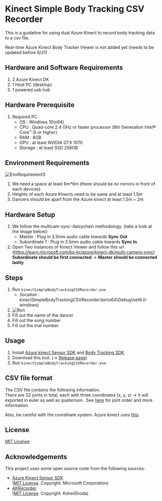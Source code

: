 # Kinect Simple Body Tracking CSV Recorder

This is a guideline for using dual Azure Kinect to record body tracking data to a csv file.

Real-time Azure Kinect Body Tracker Viewer is not added yet (needs to be updated before 6/21)

## Hardware and Software Requirements
1. 2 Azure Kinect DK 
1. 1 Host PC (desktop)
1. 1 powered usb hub

## Hardware Prerequisite
1. Required PC :
	- OS : Windows 10(x64)
	- CPU : Quad-core 2.4 GHz or faster processor (8th Generation Intel® Core™ i5 or higher)
	- RAM : 8GB
	- GPU : at least NVIDIA GTX 1070
	- Storage : at least SSD 256GB

## Environment Requirements
![EnvRequirement3](https://github.com/kyungeunvoyage/DualKinect_1M_Collect/assets/86193432/74e60a9e-a5b8-418d-b658-96a3c2d45ffd)
1. We need a space at least 6m*6m (there should be no mirrors in front of each devices)
1. Heights of each Azure Kinects need to be same and at least 1.5m 
1. Dancers should be apart from the Azure kinect at least 1.5m ~ 2m

## Hardware Setup 
1. We follow the multicam-sync-daisychain methodology. (take a look at the image below):
	- Master : Plug in 3.5mm audio cable towards **Sync Out**
	- Subordinate 1 : Plug in 3.5mm audio cable towards **Sync In**
2. Open Two instances of Kinect Viewer and follow this url (https://learn.microsoft.com/ko-kr/azure/kinect-dk/multi-camera-sync)
   **Subordinate should be first connected** -> **Master should be connected lastly**


## Steps 
1. Run `kinectSimpleBodyTrackingCSVRecorder.exe`
	- (location : kinectSimpleBodyTrackingCSVRecorder\bin\x64\Debug\net6.0-windows)
1. ![Run](https://github.com/kyungeunvoyage/DualKinect_1M_Collect/assets/86193432/ad1c1602-38bb-4862-a0c1-e3542106fd26)
1. Fill out the name of the dancer 
1. Fill out the song number 
1. Fill out the trial number. 

## Usage

1. Install [Azure kinect Sensor SDK](https://learn.microsoft.com/en-us/azure/kinect-dk/sensor-sdk-download) and [Body Tracking SDK](https://learn.microsoft.com/en-us/azure/Kinect-dk/body-sdk-download).
1. Download this tool. (→ [Release page](https://github.com/Hashory/kinectSimpleBodyTrackingCSVRecorder/releases))
1. Run `kinectSimpleBodyTrackingCSVRecorder.exe`.


## CSV file format

The CSV file contains the following information.  
There are 32 joints in total, each with three coordinates (x, y, z) -> it will exported in euler as well as quaternion .
See [here](https://learn.microsoft.com/en-us/azure/kinect-dk/body-joints#joint-hierarchy) for joint order and more information.  


Also, be careful with the coordinate system. Azure kinect uses [this](https://learn.microsoft.com/en-us/azure/kinect-dk/coordinate-systems#3d-coordinate-systems).

## License

[MIT License](LICENSE.txt)

## Acknowledgements

This project uses some open source code from the following sources:

- [Azure Kinect Sensor SDK](https://github.com/microsoft/Azure-Kinect-Samples/)   
	([MIT License](https://github.com/microsoft/Azure-Kinect-Samples/blob/d87e80a2775413ee65f40943bbb65057e4c41976/LICENSE). Copyright: Microsoft Corporation)
- [AKRecorder](https://github.com/shoda888/AKRecorder)   
  ([MIT License](https://github.com/shoda888/AKRecorder/blob/d5cbe673474b2559640fe4f9cfec40a2eac9693e/LICENSE.txt). Copyright: KoheiShoda)


